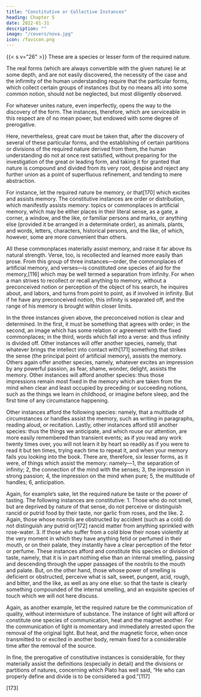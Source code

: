 ```yaml
---
title: "Constitutive or Collective Instances"
heading: Chapter 5
date: 2022-01-31
description: ""
image: "/covers/nova.jpg"
icon: /favicon.png
---
```




{{< s v="26" >}} These are a species or lesser form of the required nature.

The real forms (which are always convertible with the given nature) lie at some depth, and are not easily discovered, the necessity of the case and the infirmity of the human understanding require that the particular forms, which collect certain groups of instances (but by no means all) into some common notion, should not be neglected, but most diligently observed. 

For whatever unites nature, even imperfectly, opens the way to the discovery of the form. The instances, therefore, which are serviceable in this respect are of no mean power, but endowed with some degree of prerogative.

Here, nevertheless, great care must be taken that, after the discovery of several of these particular forms, and the establishing of certain partitions or divisions of the required nature derived from them, the human understanding do not at once rest satisfied, without preparing for the investigation of the great or leading form, and taking it for granted that nature is compound and divided from its very root, despise and reject any further union as a point of superfluous refinement, and tending to mere abstraction.

For instance, let the required nature be memory, or that[170] which excites and assists memory. The constitutive instances are order or distribution, which manifestly assists memory: topics or commonplaces in artificial memory, which may be either places in their literal sense, as a gate, a corner, a window, and the like, or familiar persons and marks, or anything else (provided it be arranged in a determinate order), as animals, plants, and words, letters, characters, historical persons, and the like, of which, however, some are more convenient than others. 

All these commonplaces materially assist memory, and raise it far above its natural strength. Verse, too, is recollected and learned more easily than prose. From this group of three instances—order, the commonplaces of artificial memory, and verses—is constituted one species of aid for the memory,[116] which may be well termed a separation from infinity. For when a man strives to recollect or recall anything to memory, without a preconceived notion or perception of the object of his search, he inquires about, and labors, and turns from point to point, as if involved in infinity. But if he have any preconceived notion, this infinity is separated off, and the range of his memory is brought within closer limits. 

In the three instances given above, the preconceived notion is clear and determined. In the first, it must be something that agrees with order; in the second, an image which has some relation or agreement with the fixed commonplaces; in the third, words which fall into a verse: and thus infinity is divided off. Other instances will offer another species, namely, that whatever brings the intellect into contact with[171] something that strikes the sense (the principal point of artificial memory), assists the memory. Others again offer another species, namely, whatever excites an impression by any powerful passion, as fear, shame, wonder, delight, assists the memory. Other instances will afford another species: thus those impressions remain most fixed in the memory which are taken from the mind when clear and least occupied by preceding or succeeding notions, such as the things we learn in childhood, or imagine before sleep, and the first time of any circumstance happening. 

Other instances afford the following species: namely, that a multitude of circumstances or handles assist the memory, such as writing in paragraphs, reading aloud, or recitation. Lastly, other instances afford still another species: thus the things we anticipate, and which rouse our attention, are more easily remembered than transient events; as if you read any work twenty times over, you will not learn it by heart so readily as if you were to read it but ten times, trying each time to repeat it, and when your memory fails you looking into the book. There are, therefore, six lesser forms, as it were, of things which assist the memory: namely—1, the separation of infinity; 2, the connection of the mind with the senses; 3, the impression in strong passion; 4, the impression on the mind when pure; 5, the multitude of handles; 6, anticipation.

Again, for example’s sake, let the required nature be taste or the power of tasting. The following instances are constitutive: 1. Those who do not smell, but are deprived by nature of that sense, do not perceive or distinguish rancid or putrid food by their taste, nor garlic from roses, and the like. 2. Again, those whose nostrils are obstructed by accident (such as a cold) do not distinguish any putrid or[172] rancid matter from anything sprinkled with rose-water. 3. If those who suffer from a cold blow their noses violently at the very moment in which they have anything fetid or perfumed in their mouth, or on their palate, they instantly have a clear perception of the fetor or perfume. These instances afford and constitute this species or division of taste, namely, that it is in part nothing else than an internal smelling, passing and descending through the upper passages of the nostrils to the mouth and palate. But, on the other hand, those whose power of smelling is deficient or obstructed, perceive what is salt, sweet, pungent, acid, rough, and bitter, and the like, as well as any one else: so that the taste is clearly something compounded of the internal smelling, and an exquisite species of touch which we will not here discuss.

Again, as another example, let the required nature be the communication of quality, without intermixture of substance. The instance of light will afford or constitute one species of communication, heat and the magnet another. For the communication of light is momentary and immediately arrested upon the removal of the original light. But heat, and the magnetic force, when once transmitted to or excited in another body, remain fixed for a considerable time after the removal of the source.

In fine, the prerogative of constitutive instances is considerable, for they materially assist the definitions (especially in detail) and the divisions or partitions of natures, concerning which Plato has well said, “He who can properly define and divide is to be considered a god.”[117]

[173]


